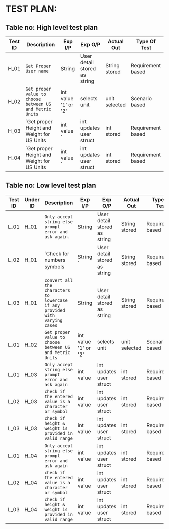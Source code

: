 # TEST PLAN:

## Table no: High level test plan

| **Test ID** | **Description**                                              | **Exp I/P** | **Exp O/P** | **Actual Out** |**Type Of Test**  |    
|-------------|--------------------------------------------------------------|------------|-------------|----------------|------------------|
|  H_01       |`Get Proper User name`|  String | User detail stored as string|String stored|Requirement based |
|  H_02       |`Get proper value to choose between US and Metric Units`|  int value '1' or '2' |selects unit |unit selected |Scenario based   |
|  H_03       |`Get proper Height and Weight for US Units|  int value `|int updates user struct |int stored |Requirement based    |
|  H_04       |`Get proper Height and Weight for US Units| int value `|int updates user struct|int stored|Requirement based    |

## Table no: Low level test plan

| **Test ID**| **Under ID** | **Description**                                              | **Exp I/P** | **Exp O/P** | **Actual Out** |**Type Of Test**  |    
|-------------|-----|---------------------------------------------------------|------------|-------------|----------------|------------------|
|  L_01 |  H_01    |`Only accept string else prompt error and ask again.`|  String | User detail stored as string|String stored|Requirement based |
|  L_02 |  H_01    |`Check for numbers symbols|  String `| User detail stored as string|String stored|Requirement based |
|  L_03 |  H_01    |`convert all the characters to lowercase if any provided with varying cases`|  String | User detail stored as string|String stored|Requirement based |
|  L_01  | H_02      |`Get proper value to choose between US and Metric Units`|  int value '1' or '2' |selects unit |unit selected |Scenario based   |
|  L_01 | H_03       |`Only accept string else prompt error and ask again`|  int value |int updates user struct |int stored |Requirement based    |
|  L_02 | H_03       |`check if the entered value is a character or symbol`|  int value |int updates user struct |int stored |Requirement based    |
|  L_03 | H_03       |`check if height & weight is provided in valid range`|  int value |int updates user struct |int stored |Requirement based    |
|  L_01 | H_04       |`Only accept string else prompt error and ask again`|  int value |int updates user struct |int stored |Requirement based    |
|  L_02 | H_04       |`check if the entered value is a character or symbol`|  int value |int updates user struct |int stored |Requirement based    |
|  L_03 | H_04       |`check if height & weight is provided in valid range`|  int value |int updates user struct |int stored |Requirement based    |
